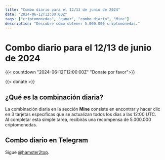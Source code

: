 ```yaml
---
title: "Combo diario para el 12/13 de junio de 2024"
date: "2024-06-12T12:00:00Z"
tags: ["críptomonedas", "ganar", "combo diario", "Mine"]
description: "Descubre cómo obtener 5.000.000 criptomonedas."
---
```


# Combo diario para el 12/13 de junio de 2024

{{< countdown "2024-06-12T12:00:00Z" "Donate por favor">}}

{{< donate >}}

## ¿Qué es la combinación diaria?

La combinación diaria en la sección **Mine** consiste en encontrar y hacer clic en 3 tarjetas específicas que se actualizan todos los días a las 12:00 UTC. Al completar esta simple tarea, recibirás una recompensa de 5.000.000 criptomonedas.

## Combo diario en Telegram

Sigue [@hamster2top](https://t.me/hamster2top/).
